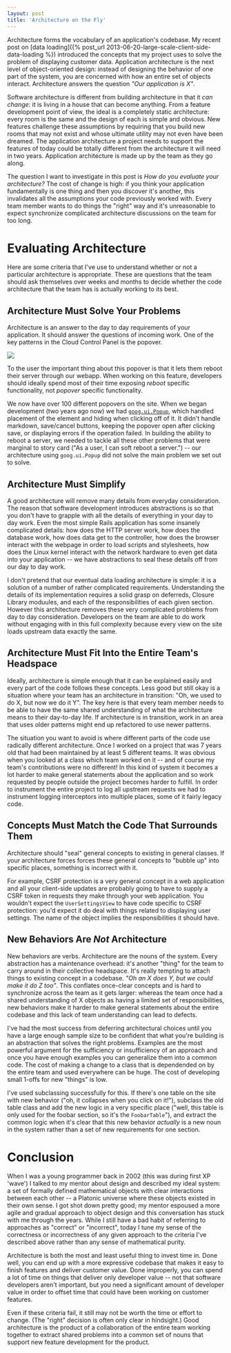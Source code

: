 ```yaml
---
layout: post
title: 'Architecture on the Fly'
---
```


Architecture forms the vocabulary of an application's codebase.  My recent post on [data loading]({% post_url 2013-06-20-large-scale-client-side-data-loading %}) introduced the concepts that my project uses to solve the problem of displaying customer data.   Application architecture is the next level of object-oriented design: instead of designing the behavior of one part of the system, you are concerned with how an entire set of objects interact.  Architecture answers the question _"Our application is X"_.

Software architecture is different from building architecture in that it _can change_: it is living in a house that can become anything.  From a feature development point of view, the ideal is a completely static architecture: every room is the same and the design of each is simple and obvious. New features challenge these assumptions by requiring that you build new rooms that may not exist and whose ultimate utility may not even have been dreamed.  The application architecture a project needs to support the features of today could be totally different from the architecture it will need in two years.  Application architecture is made up by the team as they go along.

The question I want to investigate in this post is _How do you evaluate your architecture?_  The cost of change is high: if you think your application fundamentally is one thing and then you discover it's another, this invalidates all the assumptions your code previously worked with.  Every team member wants to do things the "right" way and it's unreasonable to expect synchronize complicated architecture discussions on the team for too long.

# Evaluating Architecture

Here are some criteria that I've use to understand whether or not a particular architecture is appropriate.  These are questions that the team should ask themselves over weeks and months to decide whether the code architecture that the team has is actually working to its best.

## Architecture Must Solve Your Problems

Architecture is an answer to the day to day requirements of your application.  It should answer the questions of incoming work.  One of the key patterns in the Cloud Control Panel is the popover.

![](http://static.davehking.com/2013-07-27-popover.png)

To the user the important thing about this popover is that it lets them reboot their server through our webapp.  When working on this feature, developers should ideally spend most of their time exposing _reboot_ specific functionality, not _popover_ specific functionality.

We now have over 100 different popovers on the site.  When we began development (two years ago now) we had [`goog.ui.Popup`](http://closure-library.googlecode.com/git/closure/goog/demos/popup.html), which handled placement of the element and hiding when clicking off of it.  It didn't handle markdown, save/cancel buttons, keeping the popover open after clicking save, or displaying errors if the operation failed.  In building the ability to reboot a server, we needed to tackle all these other problems that were marginal to story card ("As a user, I can soft reboot a server.") -- our architecture using `goog.ui.Popup` did not solve the main problem we set out to solve.

## Architecture Must Simplify

A good architecture will remove many details from everyday consideration.  The reason that software development introduces abstractions is so that you don't have to grapple with all the details of everything in your day to day work.  Even the most simple Rails application has some insanely complicated details: how does the HTTP server work, how does the database work, how does data get to the controller, how does the browser interact with the webpage in order to load scripts and stylesheets, how does the Linux kernel interact with the network hardware to even get data into your application -- we have abstractions to seal these details off from our day to day work.

I don't pretend that our eventual data loading architecture is simple: it is a solution of a number of rather complicated requirements.  Understanding the details of its implementation requires a solid grasp on deferreds, Closure Library moduules, and each of the responsibilities of each given section.  However this architecture removes these very complicated problems from day to day consideration.  Developers on the team are able to do work without engaging with in this full complexity because every view on the site loads upstream data exactly the same.

## Architecture Must Fit Into the Entire Team's Headspace

Ideally, architecture is simple enough that it can be explained easily and every part of the code follows these concepts.  Less good but still okay is a situation where your team has an architecture in transition: "Oh, we used to do X, but now we do it Y".  The key here is that every team member needs to be able to have the same shared understanding of what the architecture means to their day-to-day life.  If architecture is in transition, work in an area that uses older patterns might end up refactored to use newer patterns.

The situation you want to avoid is where different parts of the code use radically different architecture.  Once I worked on a project that was 7 years old that had been maintained by at least 5 different teams.  It was obvious when you looked at a class which team worked on it -- and of course my team's contributions were no different!  In this kind of system it becomes a lot harder to make general statements about the application and so work requested by people outside the project becomes harder to fulfill.  In order to instrument the entire project to log all upstream requests we had to instrument logging interceptors into multiple places, some of it fairly legacy code.

## Concepts Must Match the Code That Surrounds Them

Architecture should "seal" general concepts to existing in general classes.  If your architecture forces forces these general concepts to "bubble up" into specific places, something is incorrect with it.

For example, CSRF protection is a very general concept in a web application and all your client-side updates are probably going to have to supply a CSRF token in requests they make through your web application.  You wouldn't expect the `UserSettingsView` to have code specific to CSRF protection: you'd expect it do deal with things related to displaying user settings.  The name of the object implies the responsibilities it should have.

## New Behaviors Are *Not* Architecture

New behaviors are verbs.  Architecture are the nouns of the system.  Every abstraction has a maintenance overhead: it's another "thing" for the team to carry around in their collective headspace.  It's really tempting to attach things to existing concept in a codebase.  _"Oh an X does Y, but we could make it do Z too"_.  This conflates once-clear concepts and is hard to synchronize across the team as it gets larger: whereas the team once had a shared understanding of X objects as having a limited set of responsibilities, new behaviors make it harder to make general statements about the entire codebase and this lack of team understanding can lead to defects.

I've had the most success from deferring architectural choices until you have a large enough sample size to be confident that what you're building is an abstraction that solves the right problems.  Examples are the most powerful argument for the sufficiency or insufficiency of an approach and once you have enough examples you can generalize them into a common code.  The cost of making a change to a class that is dependended on by the entire team and used everywhere can be huge.  The cost of developing small 1-offs for new "things" is low.

I've used subclassing successfully for this.  If there's one table on the site with new behavior ("oh, it collapses when you click on it!"), subclass the old table class and add the new logic in a very specific place ("well, this table is only used for the foobar section, so it's the `FoobarTable`"), and extract the common logic when it's clear that this new behavior _actually_ is a new noun in the system rather than a set of new requirements for one section.

# Conclusion

When I was a young programmer back in 2002 (this was during first XP 'wave') I talked to my mentor about design and described my ideal system: a set of formally defined mathematical objects with clear interactions between each other -- a Platonic universe where these objects existed in their own sense.  I got shot down pretty good; my mentor espoused a more agile and gradual approach to object design and this conversation has stuck with me through the years.  While I still have a bad habit of referring to approaches as "correct" or "incorrect", today I tune my sense of the correctness or incorrectness of any given approach to the criteria I've described above rather than any sense of mathematical purity.

Architecture is both the most and least useful thing to invest time in.  Done well, you can end up with a more expressive codebase that makes it easy to finish features and deliver customer value.  Done improperly, you can spend a lot of time on things that deliver only developer value -- not that software developers aren't important, but you need a significant amount of developer value in order to offset time that could have been working on customer features.

Even if these criteria fail, it still may not be worth the time or effort to change.  (The "right" decision is often only clear in hindsight.)  Good architecture is the product of a collaboration of the entire team working together to extract shared problems into a common set of nouns that support new feature development for the product.
